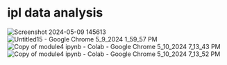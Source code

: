 # ipl data analysis 
![Screenshot 2024-05-09 145613](https://github.com/shivamkumar2701/il-data-analysis/assets/151651913/444dd7b5-5e93-4f8a-a9ee-606595adb4f5)
![Untitled15 - Google Chrome 5_9_2024 1_59_57 PM](https://github.com/shivamkumar2701/il-data-analysis/assets/151651913/b88a7c5d-f207-41d8-bbc1-60f563d6f05d)
![Copy of module4 ipynb - Colab - Google Chrome 5_10_2024 7_13_43 PM](https://github.com/shivamkumar2701/il-data-analysis/assets/151651913/be6ac058-250f-4ffe-8efe-9a5902ac6593)
![Copy of module4 ipynb - Colab - Google Chrome 5_10_2024 7_13_52 PM](https://github.com/shivamkumar2701/il-data-analysis/assets/151651913/653f6857-a6e2-46a6-b050-62101a937169)
